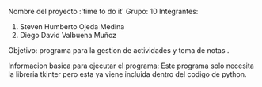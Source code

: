 Nombre del proyecto :'time to do it'
Grupo: 10
Integrantes:
1. Steven Humberto Ojeda Medina
2. Diego David Valbuena Muñoz

Objetivo: programa para la gestion de actividades y toma de notas .

Informacion basica para ejecutar el programa:
  Este programa solo necesita la libreria tkinter pero esta ya viene incluida dentro del codigo de python.

